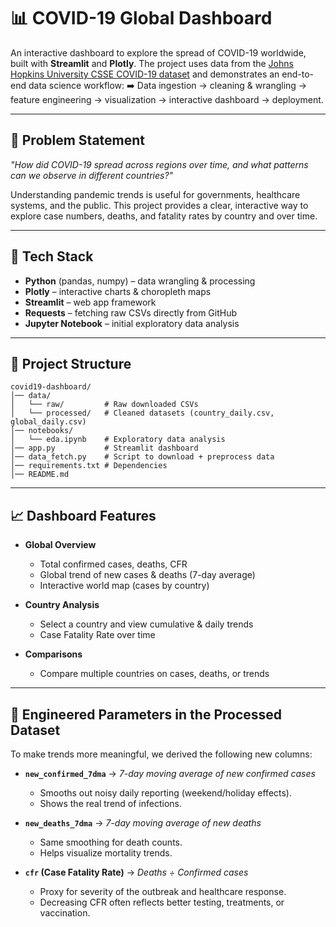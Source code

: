 # 📊 COVID-19 Global Dashboard

An interactive dashboard to explore the spread of COVID-19 worldwide, built with **Streamlit** and **Plotly**.
The project uses data from the [Johns Hopkins University CSSE COVID-19 dataset](https://github.com/CSSEGISandData/COVID-19) and demonstrates an end-to-end data science workflow:
➡️ Data ingestion → cleaning & wrangling → feature engineering → visualization → interactive dashboard → deployment.

---

## 🚀 Problem Statement

*"How did COVID-19 spread across regions over time, and what patterns can we observe in different countries?"*

Understanding pandemic trends is useful for governments, healthcare systems, and the public. This project provides a clear, interactive way to explore case numbers, deaths, and fatality rates by country and over time.

---

## 🔧 Tech Stack

* **Python** (pandas, numpy) – data wrangling & processing
* **Plotly** – interactive charts & choropleth maps
* **Streamlit** – web app framework
* **Requests** – fetching raw CSVs directly from GitHub
* **Jupyter Notebook** – initial exploratory data analysis

---

## 📂 Project Structure

```
covid19-dashboard/
│── data/
│   └── raw/         # Raw downloaded CSVs
│   └── processed/   # Cleaned datasets (country_daily.csv, global_daily.csv)
│── notebooks/
│   └── eda.ipynb    # Exploratory data analysis
│── app.py           # Streamlit dashboard
│── data_fetch.py    # Script to download + preprocess data
│── requirements.txt # Dependencies
│── README.md
```

---

## 📈 Dashboard Features

* **Global Overview**

  * Total confirmed cases, deaths, CFR
  * Global trend of new cases & deaths (7-day average)
  * Interactive world map (cases by country)

* **Country Analysis**

  * Select a country and view cumulative & daily trends
  * Case Fatality Rate over time

* **Comparisons**

  * Compare multiple countries on cases, deaths, or trends

---

## 🧮 Engineered Parameters in the Processed Dataset

To make trends more meaningful, we derived the following new columns:

* **`new_confirmed_7dma`** → *7-day moving average of new confirmed cases*

  * Smooths out noisy daily reporting (weekend/holiday effects).
  * Shows the real trend of infections.

* **`new_deaths_7dma`** → *7-day moving average of new deaths*

  * Same smoothing for death counts.
  * Helps visualize mortality trends.

* **`cfr` (Case Fatality Rate)** → *Deaths ÷ Confirmed cases*

  * Proxy for severity of the outbreak and healthcare response.
  * Decreasing CFR often reflects better testing, treatments, or vaccination.

